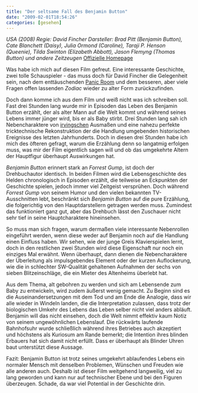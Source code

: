 ```yaml
---
title: "Der seltsame Fall des Benjamin Button"
date: "2009-02-01T18:54:26"
categories: [gesehen]
---
```


*USA (2008)
Regie: David Fincher
Darsteller: Brad Pitt (Benjamin Button), Cate Blanchett (Daisy), Julia Ormond (Caroline), Taraji P. Henson (Queenie), Tilda Swinton (Elizabeth Abbott), Jason Flemyng (Thomas Button) und andere Zeitzeugen*
[Offizielle Homepage](http://wwws.warnerbros.de/benjaminbutton/)

Was habe ich mich auf diesen Film gefreut. Eine interessante Geschichte, zwei tolle Schauspieler - das muss doch für David Fincher die Gelegenheit sein, nach dem enttäuschenden [Panic Room](/2002/05/07/panic-room/) und dem besseren, aber viele Fragen offen lassenden *Zodiac* wieder zu alter Form zurückzufinden.

Doch dann komme ich aus dem Film und weiß nicht was ich schreiben soll. Fast drei Stunden lang wurde mir in Episoden das Leben des Benjamin Button erzählt, der als alter Mann auf die Welt kommt und während seines Lebens immer jünger wird, bis er als Baby stirbt. Drei Stunden lang sah ich Nebencharaktere von [irvingschen](/blog/?s=john+irving&submit=+%3F+) Ausmaßen und eine nahezu perfekte tricktechnische Rekonstruktion der die Handlung umgebenden historischen Ereignisse des letzten Jahrhunderts. Doch in diesen drei Stunden habe ich mich des öfteren gefragt, warum die Erzählung denn so langatmig erfolgen muss, was mir der Film eigentlich sagen will und ob das umgekehrte Altern der Hauptfigur überhaupt Auswirkungen hat.

*Benjamin Button* erinnert stark an *Forrest Gump*, ist doch der Drehbuchautor identisch. In beiden Filmen wird die Lebensgeschichte des Helden chronologisch in Episoden erzählt, die teilweise an Eckpunkten der Geschichte spielen, jedoch immer viel Zeitgeist versprühen. Doch während *Forrest Gump* von seinem Humor und den vielen bekannten TV-Ausschnitten lebt, beschränkt sich *Benjamin Button* auf die pure Erzählung, die folgerichtig von den Hauptdarstellern getragen werden muss. Zumindest das funktioniert ganz gut, aber das Drehbuch lässt den Zuschauer nicht sehr tief in seine Hauptcharaktere hineinsehen.

So muss man sich fragen, warum dermaßen viele interessante Nebenrollen eingeführt werden, wenn diese weder auf Benjamin noch auf die Handlung einen Einfluss haben. Wir sehen, wie der junge Greis Klavierspielen lernt, doch in den restlichen zwei Stunden wird diese Eigenschaft nur noch ein einziges Mal erwähnt. Wenn überhaupt, dann dienen die Nebencharaktere der Überleitung als impulsgebendes Element oder der kurzen Auflockerung, wie die in schlechter SW-Qualität gehaltenen Aufnahmen der sechs von sieben Blitzeinschläge, die ein Mieter des Altenheims überlebt hat.

Aus dem Thema, alt gebohren zu werden und sich am Lebensende zum Baby zu entwickeln, wird zudem äußerst wenig gemacht. Zu Beginn sind es die Auseinandersetzungen mit dem Tod und am Ende die Analogie, dass wir alle wieder in Windeln landen, die die Interpretation zulassen, dass trotz der biologischen Umkehr des Lebens das Leben selber nicht viel anders abläuft. Benjamin will das nicht einsehen, doch die Welt nimmt effektiv kaum Notiz von seinem ungewöhnlichen Lebenslauf. Die rückwärts laufende Bahnhofsuhr wurde schließlich während ihres Betriebes auch akzeptiert und höchstens als Kuriosum am Rande bemerkt; die Intention ihres blinden Erbauers hat sich damit nicht erfüllt. Dass er überhaupt als Blinder Uhren baut unterstützt diese Aussage.

Fazit: Benjamin Button ist trotz seines umgekehrt ablaufendes Lebens ein normaler Mensch mit denselben Problemen, Wünschen und Freuden wie alle anderen auch. Deshalb ist dieser Film weitgehend langweilig, viel zu lang geworden und kann nur auf technischer Ebene und bei den Figuren überzeugen. Schade, da war viel Potential in der Geschichte drin.
